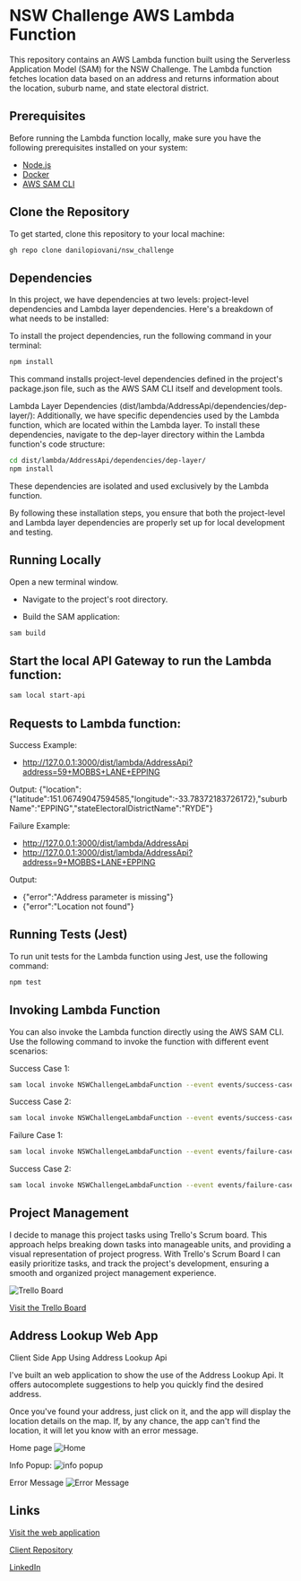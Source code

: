 # NSW Challenge AWS Lambda Function

This repository contains an AWS Lambda function built using the Serverless Application Model (SAM) for the NSW Challenge. The Lambda function fetches location data based on an address and returns information about the location, suburb name, and state electoral district.

## Prerequisites

Before running the Lambda function locally, make sure you have the following prerequisites installed on your system:

- [Node.js](https://nodejs.org/)
- [Docker](https://www.docker.com/)
- [AWS SAM CLI](https://docs.aws.amazon.com/serverless-application-model/latest/developerguide/serverless-sam-cli-install.html)

## Clone the Repository

To get started, clone this repository to your local machine:
```bash
gh repo clone danilopiovani/nsw_challenge
```

## Dependencies
In this project, we have dependencies at two levels: project-level dependencies and Lambda layer dependencies. Here's a breakdown of what needs to be installed:

To install the project dependencies, run the following command in your terminal:

```bash
npm install
```

This command installs project-level dependencies defined in the project's package.json file, such as the AWS SAM CLI itself and development tools.


Lambda Layer Dependencies (dist/lambda/AddressApi/dependencies/dep-layer/):
Additionally, we have specific dependencies used by the Lambda function, which are located within the Lambda layer. To install these dependencies, navigate to the dep-layer directory within the Lambda function's code structure:

```bash
cd dist/lambda/AddressApi/dependencies/dep-layer/
npm install
```

These dependencies are isolated and used exclusively by the Lambda function.

By following these installation steps, you ensure that both the project-level and Lambda layer dependencies are properly set up for local development and testing.

## Running Locally
Open a new terminal window.

- Navigate to the project's root directory.

- Build the SAM application:

```bash
sam build
```

## Start the local API Gateway to run the Lambda function:
```bash
sam local start-api
```

## Requests to Lambda function:
Success Example:
- http://127.0.0.1:3000/dist/lambda/AddressApi?address=59+MOBBS+LANE+EPPING

Output: 
{"location":{"latitude":151.06749047594585,"longitude":-33.78372183726172},"suburbName":"EPPING","stateElectoralDistrictName":"RYDE"}

Failure Example:
- http://127.0.0.1:3000/dist/lambda/AddressApi
- http://127.0.0.1:3000/dist/lambda/AddressApi?address=9+MOBBS+LANE+EPPING

Output:
- {"error":"Address parameter is missing"}
- {"error":"Location not found"}


## Running Tests (Jest)
To run unit tests for the Lambda function using Jest, use the following command:
```bash
npm test
```

## Invoking Lambda Function
You can also invoke the Lambda function directly using the AWS SAM CLI. Use the following command to invoke the function with different event scenarios:

Success Case 1:
```bash
sam local invoke NSWChallengeLambdaFunction --event events/success-case.json
```

Success Case 2:
```bash
sam local invoke NSWChallengeLambdaFunction --event events/success-case2.json
```

Failure Case 1:
```bash
sam local invoke NSWChallengeLambdaFunction --event events/failure-case.json
```

Success Case 2:
```bash
sam local invoke NSWChallengeLambdaFunction --event events/failure-case2.json
```

## Project Management

I decide to manage this project tasks using Trello's Scrum board. This approach helps breaking down tasks into manageable units, and providing a visual representation of project progress. With Trello's Scrum Board I can easily prioritize tasks, and track the project's development, ensuring a smooth and organized project management experience.

![Trello Board](./trello.png)

[Visit the Trello Board](https://trello.com/b/dYXxZdIQ/nsw-address-lookup)

## Address Lookup Web App

Client Side App Using Address Lookup Api

I've built an web application to show the use of the Address Lookup Api. It offers autocomplete suggestions to help you quickly find the desired address.

Once you've found your address, just click on it, and the app will display the location details on the map. If, by any chance, the app can't find the location, it will let you know with an error message.

Home page
![Home](./home.png)

Info Popup:
![info popup](./info.png)

Error Message
![Error Message](./error.png)

## Links

[Visit the web application](https://nsw-challenge-client.vercel.app/)

[Client Repository](https://github.com/danilopiovani/nsw-challenge-client)

[LinkedIn](https://www.linkedin.com/in/danilopiovani/)





